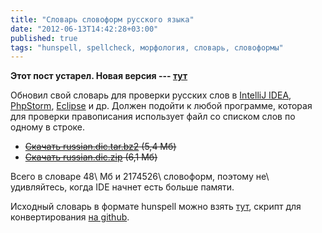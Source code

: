```yaml
---
title: "Словарь словоформ русского языка"
date: "2012-06-13T14:42:28+03:00"
published: true
tags: "hunspell, spellcheck, морфология, словарь, словоформы"
---
```


**Этот пост устарел. Новая версия --- [тут][new-post]**

Обновил свой словарь для проверки русских слов в [IntelliJ IDEA](http://www.jetbrains.com/idea/),
[PhpStorm](http://www.jetbrains.com/phpstorm/), [Eclipse](http://www.eclipse.org/) и др. Должен подойти к любой
программе, которая для проверки правописания использует файл со списком слов по одному в строке.

* ~~[Скачать russian.diс.tar.bz2](http://205185d7dcfd66a63245-b404bd713c6e8af6c0fce456c6fad544.r32.cf2.rackcdn.com/russian.dic.tar.bz2) (5,4 Мб)~~
* ~~[Скачать russian.dic.zip](http://205185d7dcfd66a63245-b404bd713c6e8af6c0fce456c6fad544.r32.cf2.rackcdn.com/russian.dic.zip) (6,1 Мб)~~

Всего в словаре 48\ Мб и 2174526\ словоформ, поэтому не\ удивляйтесь, когда IDE начнет есть больше памяти.

Исходный словарь в формате hunspell можно взять [тут](http://code.google.com/p/hunspell-ru/), скрипт для
конвертирования [на github](https://github.com/dikmax/hunspell-decode).

[new-post]: /post/russian-dictionary
